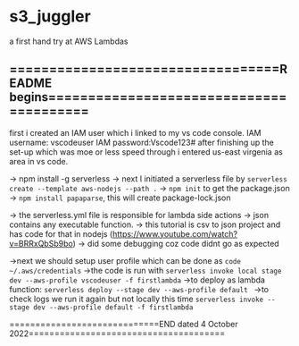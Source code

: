 # s3_juggler
a first hand try at AWS Lambdas

## ==================================README begins========================================

first i created an IAM user which i linked to my vs code console.
IAM username: vscodeuser  IAM password:Vscode123#
after finishing up the set-up which was moe or less speed through i entered us-east virgenia as area in vs code.

-> npm install -g serverless
-> next I initiated a serverless file by ```serverless create --template aws-nodejs --path .```
-> ```npm init``` to get the package.json
-> ```npm install papaparse```, this will create package-lock.json

-> the serverless.yml file is responsible for lambda side actions
-> json contains any executable function.
-> this tutorial is csv to json project and has code for that in nodejs (https://www.youtube.com/watch?v=BRRxQbSb9bo)
-> did some debugging coz code didnt go as expected

->next we should setup user profile which can be done as ```code ~/.aws/credentials```
->the code is run with ```serverless invoke local stage dev --aws-profile vscodeuser -f firstlambda```
->to deploy as lambda function: ```serverless deploy --stage dev --aws-profile default ```
->to check logs we run it again but not locally this time ```serverless invoke --stage dev --aws-profile default -f firstlambda ```

=============================END dated 4 October 2022======================================


